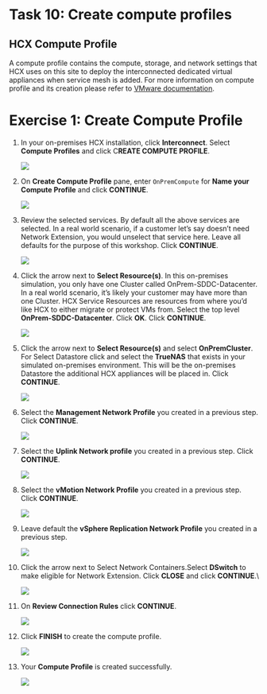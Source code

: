 # Task 10: Create compute profiles

## HCX Compute Profile

A compute profile contains the compute, storage, and network settings that HCX uses on this site to deploy the interconnected dedicated virtual appliances when service mesh is added. For more information on compute profile and its creation please refer to [VMware documentation](https://docs.vmware.com/en/VMware-HCX/4.2/hcx-user-guide/GUID-BBAC979E-8899-45AD-9E01-98A132CE146E.html#:~:text=A%20Compute%20Profile%20contains%20the%20compute%2C%20storage%2C%20and,virtual%20appliances%20when%20a%20Service%20Mesh%20is%20added.).

# Exercise 1: Create Compute Profile 

1. In your on-premises HCX installation, click **Interconnect**. Select **Compute Profiles** and click C**REATE COMPUTE PROFILE**.

   ![](Images/Mod2Task10Pic1.png)
   
2. On **Create Compute Profile** pane, enter `OnPremCompute` for **Name your Compute Profile** and click **CONTINUE**.  

    ![](Images/Mod2Task10Pic2.png)
 
3. Review the selected services. By default all the above services are selected. In a real world scenario, if a customer let’s say doesn’t need Network Extension, you would unselect that service here. Leave all defaults for the purpose of this workshop. Click **CONTINUE**. 

    ![](Images/Mod2Task10Pic3.png)

4. Click the arrow next to **Select Resource(s)**. In this on-premises simulation, you only have one Cluster called OnPrem-SDDC-Datacenter. In a real world scenario, it’s likely your customer may have more than one Cluster. HCX Service Resources are resources from where you’d like HCX to either migrate or protect VMs from. Select the top level **OnPrem-SDDC-Datacenter**. Click **OK**. Click **CONTINUE**.

    ![](Images/Mod2Task10Pic4.png)

5. Click the arrow next to **Select Resource(s)** and select **OnPremCluster**. For Select Datastore click and select the **TrueNAS** that exists in your simulated on-premises environment. This will be the on-premises Datastore the additional HCX appliances will be placed in. Click **CONTINUE**.

    ![](Images/Mod2Task10Pic5.png)

6. Select the **Management Network Profile** you created in a previous step. Click **CONTINUE**.

    ![](Images/Mod2Task10Pic6.png)

7. Select the **Uplink Network profile** you created in a previous step. Click **CONTINUE**.

     ![](Images/Mod2Task10Pic7.png)

8. Select the **vMotion Network Profile** you created in a previous step. Click **CONTINUE**.

     ![](Images/Mod2Task10Pic8.png)

9. Leave default the **vSphere Replication Network Profile** you created in a previous step. 

      ![](Images/Mod2Task10Pic9.png)

10. Click the arrow next to Select Network Containers.Select **DSwitch** to make eligible for Network Extension. Click **CLOSE** and click **CONTINUE**.\

     ![](Images/Mod2Task10Pic10.png)

11. On **Review Connection Rules** click **CONTINUE**.

      ![](Images/Mod2Task10Pic11.png)

12. Click **FINISH** to create the compute profile.

      ![](Images/Mod2Task10Pic12.png)

13. Your **Compute Profile** is created successfully.

      ![](Images/Mod2Task10Pic13.png) 
